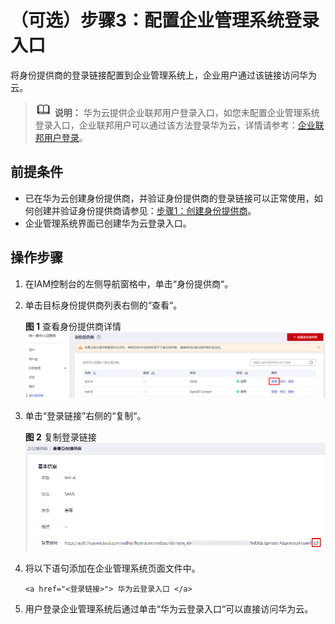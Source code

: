 # （可选）步骤3：配置企业管理系统登录入口<a name="iam_08_0007"></a>

将身份提供商的登录链接配置到企业管理系统上，企业用户通过该链接访问华为云。

>![](public_sys-resources/icon-note.gif) **说明：** 
>华为云提供企业联邦用户登录入口，如您未配置企业管理系统登录入口，企业联邦用户可以通过该方法登录华为云，详情请参考：[企业联邦用户登录](登录华为云.md#section1578531670)。

## 前提条件<a name="iam_08_0005_zh-cn_topic_0176296742_section101261732122720"></a>

-   已在华为云创建身份提供商，并验证身份提供商的登录链接可以正常使用，如何创建并验证身份提供商请参见：[步骤1：创建身份提供商](步骤1-创建身份提供商.md)。
-   企业管理系统界面已创建华为云登录入口。

## 操作步骤<a name="iam_08_0005_section5458311242"></a>

1.  在IAM控制台的左侧导航窗格中，单击“身份提供商“。
2.  单击目标身份提供商列表右侧的“查看“。

    **图 1**  查看身份提供商详情<a name="iam_08_0005_fig92971315112118"></a>  
    ![](figures/查看身份提供商详情.png "查看身份提供商详情")

3.  单击“登录链接”右侧的“复制“。

    **图 2**  复制登录链接<a name="iam_08_0005_fig15838171942210"></a>  
    ![](figures/复制登录链接-6.png "复制登录链接-6")

4.  将以下语句添加在企业管理系统页面文件中。

    ```
    <a href="<登录链接>"> 华为云登录入口 </a>
    ```

5.  用户登录企业管理系统后通过单击“华为云登录入口“可以直接访问华为云。

